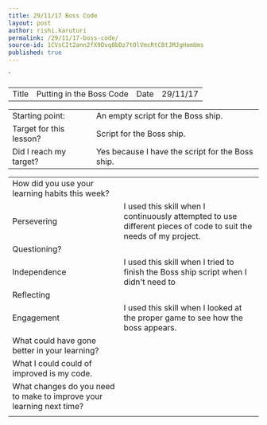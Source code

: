 ```yaml
---
title: 29/11/17 Boss Code
layout: post
author: rishi.karuturi
permalink: /29/11/17-boss-code/
source-id: 1CVsCIt2ann2fX9Dvq0bDz7tOlVmcRtC8tJMJgHomUms
published: true
---
```

`																									

<table>
  <tr>
    <td>Title</td>
    <td>Putting in the Boss Code</td>
    <td>Date</td>
    <td>29/11/17</td>
  </tr>
</table>


<table>
  <tr>
    <td>Starting point:</td>
    <td>An empty script for the Boss ship.</td>
  </tr>
  <tr>
    <td>Target for this lesson?</td>
    <td>Script for the Boss ship.</td>
  </tr>
  <tr>
    <td>Did I reach my target? </td>
    <td>Yes because I have the script for the Boss ship.</td>
  </tr>
</table>


<table>
  <tr>
    <td>How did you use your learning habits this week?</td>
    <td></td>
  </tr>
  <tr>
    <td>Persevering</td>
    <td>I used this skill when I continuously attempted to use different pieces of code to suit the needs of my project.</td>
  </tr>
  <tr>
    <td>Questioning?</td>
    <td></td>
  </tr>
  <tr>
    <td>Independence</td>
    <td>I used this skill when I tried to finish the Boss ship script when I didn't need to</td>
  </tr>
  <tr>
    <td>Reflecting</td>
    <td></td>
  </tr>
  <tr>
    <td>Engagement</td>
    <td>I used this skill when I looked at the proper game to see how the boss appears.</td>
  </tr>
  <tr>
    <td>What could have gone better in your learning?</td>
    <td></td>
  </tr>
  <tr>
    <td>What I could could of improved is my code.</td>
    <td></td>
  </tr>
  <tr>
    <td>What changes do you need to make to improve your learning next time?</td>
    <td></td>
  </tr>
  <tr>
    <td></td>
    <td></td>
  </tr>
</table>


